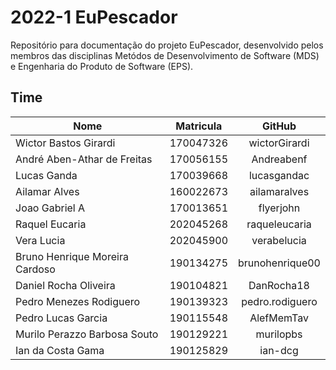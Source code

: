 # 2022-1 EuPescador

Repositório para documentação do projeto EuPescador, desenvolvido pelos membros das disciplinas Metódos de Desenvolvimento de Software (MDS) e Engenharia do Produto de Software (EPS).

## Time

**Nome** | **Matricula** | **GitHub** 
---------|:-------------:|:----------:
Wictor Bastos Girardi | 170047326 | wictorGirardi
André Aben-Athar de Freitas | 170056155 | Andreabenf
Lucas Ganda | 170039668 | lucasgandac
Ailamar Alves | 160022673 | ailamaralves
Joao Gabriel A | 170013651 | flyerjohn
Raquel Eucaria | 202045268 | raqueleucaria
Vera Lucia | 202045900 | verabelucia
Bruno Henrique Moreira Cardoso | 190134275 | brunohenrique00
Daniel Rocha Oliveira | 190104821 | DanRocha18
Pedro Menezes Rodiguero | 190139323 | pedro.rodiguero
Pedro Lucas Garcia | 190115548 | AlefMemTav
Murilo Perazzo Barbosa Souto | 190129221 | murilopbs
Ian da Costa Gama | 190125829 | ian-dcg